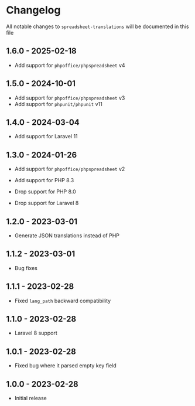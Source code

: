 # Changelog

All notable changes to `spreadsheet-translations` will be documented in this file

## 1.6.0 - 2025-02-18

- Add support for `phpoffice/phpspreadsheet` v4

## 1.5.0 - 2024-10-01

- Add support for `phpoffice/phpspreadsheet` v3
- Add support for `phpunit/phpunit` v11

## 1.4.0 - 2024-03-04

- Add support for Laravel 11

## 1.3.0 - 2024-01-26

- Add support for `phpoffice/phpspreadsheet` v2

- Add support for PHP 8.3

- Drop support for PHP 8.0

- Drop support for Laravel 8

## 1.2.0 - 2023-03-01

- Generate JSON translations instead of PHP

## 1.1.2 - 2023-03-01

- Bug fixes

## 1.1.1 - 2023-02-28

- Fixed `lang_path` backward compatibility

## 1.1.0 - 2023-02-28

- Laravel 8 support

## 1.0.1 - 2023-02-28

- Fixed bug where it parsed empty key field

## 1.0.0 - 2023-02-28

- Initial release
